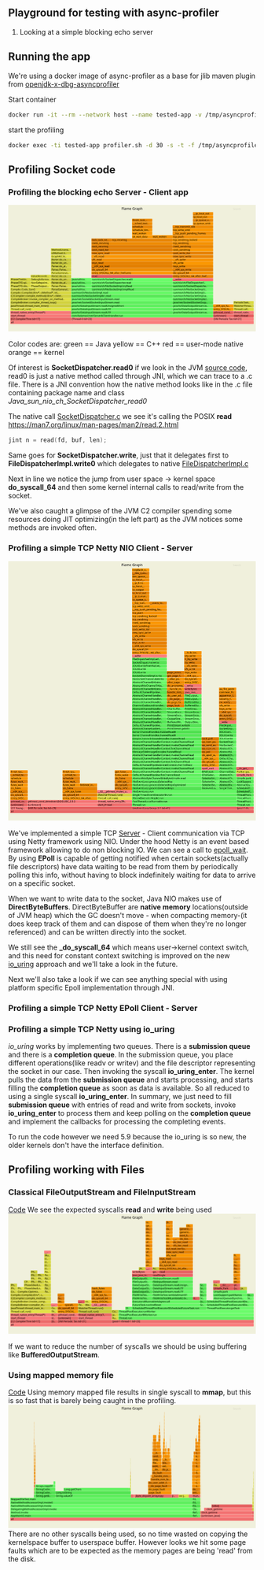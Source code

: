 ## Playground for testing with async-profiler

1. Looking at a simple blocking echo server

## Running the app 
We're using a docker image of async-profiler as a base for jlib maven plugin from [openjdk-x-dbg-asyncprofiler](https://github.com/petrbouda/openjdk-x-dbg-asyncprofiler)

Start container 
```bash
docker run -it --rm --network host --name tested-app -v /tmp/asyncprofiler:/tmp/asyncprofiler --security-opt seccomp=unconfined tested-app:latest
```

start the profiling
```bash
docker exec -ti tested-app profiler.sh -d 30 -s -t -f /tmp/asyncprofiler/cpu.svg 1
```

## Profiling Socket code

### Profiling the blocking echo Server - Client app 

![Example](https://raw.githubusercontent.com/balamaci/async-profiler-playground/master/cpu.svg)

Color codes are:
green == Java
yellow == C++
red == user-mode native 
orange == kernel

Of interest is **SocketDispatcher.read0** if we look in the JVM [source code](https://github.com/openjdk/jdk/blob/d7a0fb9ebc898e76207c27166b81630e837a064a/src/java.base/unix/classes/sun/nio/ch/SocketDispatcher.java#L79), read0 is just a native method called through JNI, which we can trace to a .c file.
There is a JNI convention how the native method looks like in the .c file containing package name and class _Java_sun_nio_ch_SocketDispatcher_read0_ 

The native call [SocketDispatcher.c](https://github.com/openjdk/jdk/blob/d7a0fb9ebc898e76207c27166b81630e837a064a/src/java.base/unix/native/libnio/ch/SocketDispatcher.c)
we see it's calling the POSIX **read** https://man7.org/linux/man-pages/man2/read.2.html
```c
jint n = read(fd, buf, len);
```
Same goes for **SocketDispatcher.write**, just that it delegates first to **FileDispatcherImpl.write0** which delegates to native [FileDispatcherImpl.c](https://github.com/openjdk/jdk/blob/7e42642939c0c3b8b872d72890fbb5aab4c3e507/src/java.base/unix/native/libnio/ch/FileDispatcherImpl.c)

Next in line we notice the jump from user space -> kernel space **do_syscall_64** and then some kernel internal calls to read/write from the socket. 



We've also caught a glimpse of the JVM C2 compiler spending some resources doing JIT optimizing(in the left part) as the JVM notices some methods are invoked often.

### Profiling a simple TCP Netty NIO Client - Server

![NIO](https://raw.githubusercontent.com/balamaci/async-profiler-playground/master/netty.svg)

We've implemented a simple TCP [Server]() - Client communication via TCP using Netty framework using NIO.
Under the hood Netty is an event based framework allowing to do non blocking IO. 
We can see a call to [epoll_wait](https://man7.org/linux/man-pages/man2/epoll_wait.2.html). 
By using **EPoll** is capable of getting notified when certain sockets(actually file descriptors) have data waiting to be read from them by periodically polling this info, without having to block indefinitely waiting for data to arrive on a specific socket. 

When we want to write data to the socket, Java NIO makes use of **DirectByteBuffers**. 
DirectByteBuffer are **native memory** locations(outside of JVM heap) which the GC doesn't move - when compacting memory-(it does keep track of them and can dispose of them when they're no longer referenced) and can be written directly into the socket. 

We still see the **_do_syscall_64** which means user->kernel context switch, and this need for constant context switching is improved on the new [io_uring](https://unixism.net/loti/what_is_io_uring.html) approach and we'll take a look in the future.

Next we'll also take a look if we can see anything special with using platform specific Epoll implementation through JNI.

### Profiling a simple TCP Netty EPoll Client - Server


### Profiling a simple TCP Netty using io_uring
*io_uring* works by implementing two queues. There is a **submission queue** and there is a **completion queue**. 
In the submission queue, you place different operations(like readv or writev) and the file descriptor representing the socket in our case.
Then invoking the syscall **io_uring_enter**. The kernel pulls the data from the **submission queue** and starts processing, and starts filling the **completion queue** as soon as data is available.
So all reduced to using a single syscall **io_uring_enter**.
In summary, we just need to fill **submission queue** with entries of read and write from sockets, invoke **io_uring_enter** to process them and keep polling on the **completion queue** and implement the callbacks for processing the completing events.  

To run the code however we need 5.9 because the io_uring is so new, the older kernels don't have the interface definition.  

## Profiling working with Files
### Classical FileOutputStream and FileInputStream 
[Code](https://github.com/balamaci/async-profiler-playground/blob/master/src/main/java/com/balamaci/file/ClassicFileWriteTest.java)
We see the expected syscalls **read** and **write** being used
![ClassicFile](https://raw.githubusercontent.com/balamaci/async-profiler-playground/master/file.svg)

If we want to reduce the number of syscalls we should be using buffering like **BufferedOutputStream**.

### Using mapped memory file
[Code](https://github.com/balamaci/async-profiler-playground/blob/master/src/main/java/com/balamaci/file/MappedFileTest.java)
Using memory mapped file results in single syscall to **mmap**, but this is so fast that is barely being caught in the profiling.
![MemoryMappedFile](https://raw.githubusercontent.com/balamaci/async-profiler-playground/master/file_mmap2.svg)
There are no other syscalls being used, so no time wasted on copying the kernelspace buffer to userspace buffer.
However looks we hit some page faults which are to be expected as the memory pages are being 'read' from the disk.